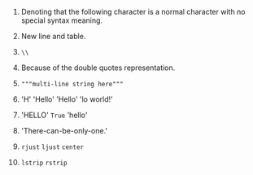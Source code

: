 1. Denoting that the following character is a normal character with no special syntax meaning.

2. New line and table.

3. `\\`

4. Because of the double quotes representation.

5. `"""multi-line string here"""`

6. 'H' 'Hello' 'Hello' 'lo world!'

7. 'HELLO' `True` 'hello'

8. 'There-can-be-only-one.'

9. `rjust` `ljust` `center`

10. `lstrip` `rstrip`
